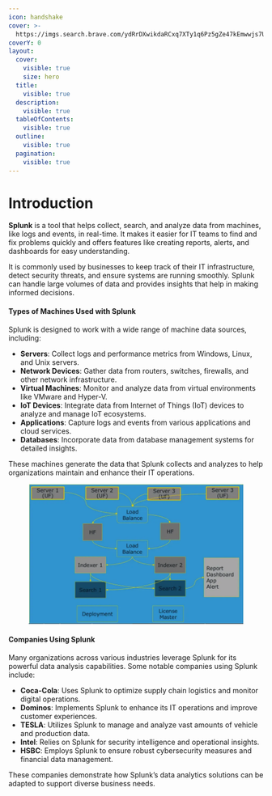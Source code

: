 ```yaml
---
icon: handshake
cover: >-
  https://imgs.search.brave.com/ydRrDXwikdaRCxq7XTy1q6Pz5gZe47kEmwwjs7UYmhI/rs:fit:500:0:0:0/g:ce/aHR0cHM6Ly9jb21t/dW5pdHkuc3BsdW5r/LmNvbS9odG1sL2Fz/c2V0cy9zcGx1bmst/bG9nby5zdmc
coverY: 0
layout:
  cover:
    visible: true
    size: hero
  title:
    visible: true
  description:
    visible: true
  tableOfContents:
    visible: true
  outline:
    visible: true
  pagination:
    visible: true
---
```


# Introduction

**Splunk** is a tool that helps collect, search, and analyze data from machines, like logs and events, in real-time. It makes it easier for IT teams to find and fix problems quickly and offers features like creating reports, alerts, and dashboards for easy understanding.

It is commonly used by businesses to keep track of their IT infrastructure, detect security threats, and ensure systems are running smoothly. Splunk can handle large volumes of data and provides insights that help in making informed decisions.

#### Types of Machines Used with Splunk

Splunk is designed to work with a wide range of machine data sources, including:

* **Servers**: Collect logs and performance metrics from Windows, Linux, and Unix servers.
* **Network Devices**: Gather data from routers, switches, firewalls, and other network infrastructure.
* **Virtual Machines**: Monitor and analyze data from virtual environments like VMware and Hyper-V.
* **IoT Devices**: Integrate data from Internet of Things (IoT) devices to analyze and manage IoT ecosystems.
* **Applications**: Capture logs and events from various applications and cloud services.
* **Databases**: Incorporate data from database management systems for detailed insights.

These machines generate the data that Splunk collects and analyzes to help organizations maintain and enhance their IT operations.



<figure><img src="../.gitbook/assets/image (5).png" alt=""><figcaption></figcaption></figure>

#### Companies Using Splunk

Many organizations across various industries leverage Splunk for its powerful data analysis capabilities. Some notable companies using Splunk include:

* **Coca-Cola**: Uses Splunk to optimize supply chain logistics and monitor digital operations.
* **Dominos**: Implements Splunk to enhance its IT operations and improve customer experiences.
* **TESLA**: Utilizes Splunk to manage and analyze vast amounts of vehicle and production data.
* **Intel**: Relies on Splunk for security intelligence and operational insights.
* **HSBC**: Employs Splunk to ensure robust cybersecurity measures and financial data management.

These companies demonstrate how Splunk’s data analytics solutions can be adapted to support diverse business needs.
